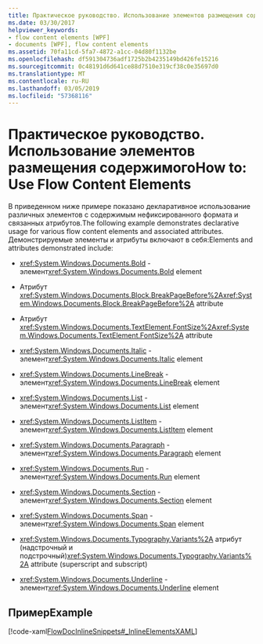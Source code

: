 ```yaml
---
title: Практическое руководство. Использование элементов размещения содержимого
ms.date: 03/30/2017
helpviewer_keywords:
- flow content elements [WPF]
- documents [WPF], flow content elements
ms.assetid: 70fa11cd-5fa7-4872-a1cc-04d80f1132be
ms.openlocfilehash: df591304736adf1725b2b4235149bd426fe15216
ms.sourcegitcommit: 0c48191d6d641ce88d7510e319cf38c0e35697d0
ms.translationtype: MT
ms.contentlocale: ru-RU
ms.lasthandoff: 03/05/2019
ms.locfileid: "57368116"
---
```

# <a name="how-to-use-flow-content-elements"></a><span data-ttu-id="f70dc-102">Практическое руководство. Использование элементов размещения содержимого</span><span class="sxs-lookup"><span data-stu-id="f70dc-102">How to: Use Flow Content Elements</span></span>
<span data-ttu-id="f70dc-103">В приведенном ниже примере показано декларативное использование различных элементов с содержимым нефиксированного формата и связанных атрибутов.</span><span class="sxs-lookup"><span data-stu-id="f70dc-103">The following example demonstrates declarative usage for various flow content elements and associated attributes.</span></span>  <span data-ttu-id="f70dc-104">Демонстрируемые элементы и атрибуты включают в себя:</span><span class="sxs-lookup"><span data-stu-id="f70dc-104">Elements and attributes demonstrated include:</span></span>  
  
-   <span data-ttu-id="f70dc-105"><xref:System.Windows.Documents.Bold> - элемент</span><span class="sxs-lookup"><span data-stu-id="f70dc-105"><xref:System.Windows.Documents.Bold> element</span></span>  
  
-   <span data-ttu-id="f70dc-106">Атрибут <xref:System.Windows.Documents.Block.BreakPageBefore%2A></span><span class="sxs-lookup"><span data-stu-id="f70dc-106"><xref:System.Windows.Documents.Block.BreakPageBefore%2A> attribute</span></span>  
  
-   <span data-ttu-id="f70dc-107">Атрибут <xref:System.Windows.Documents.TextElement.FontSize%2A></span><span class="sxs-lookup"><span data-stu-id="f70dc-107"><xref:System.Windows.Documents.TextElement.FontSize%2A> attribute</span></span>  
  
-   <span data-ttu-id="f70dc-108"><xref:System.Windows.Documents.Italic> - элемент</span><span class="sxs-lookup"><span data-stu-id="f70dc-108"><xref:System.Windows.Documents.Italic> element</span></span>  
  
-   <span data-ttu-id="f70dc-109"><xref:System.Windows.Documents.LineBreak> - элемент</span><span class="sxs-lookup"><span data-stu-id="f70dc-109"><xref:System.Windows.Documents.LineBreak> element</span></span>  
  
-   <span data-ttu-id="f70dc-110"><xref:System.Windows.Documents.List> - элемент</span><span class="sxs-lookup"><span data-stu-id="f70dc-110"><xref:System.Windows.Documents.List> element</span></span>  
  
-   <span data-ttu-id="f70dc-111"><xref:System.Windows.Documents.ListItem> - элемент</span><span class="sxs-lookup"><span data-stu-id="f70dc-111"><xref:System.Windows.Documents.ListItem> element</span></span>  
  
-   <span data-ttu-id="f70dc-112"><xref:System.Windows.Documents.Paragraph> - элемент</span><span class="sxs-lookup"><span data-stu-id="f70dc-112"><xref:System.Windows.Documents.Paragraph> element</span></span>  
  
-   <span data-ttu-id="f70dc-113"><xref:System.Windows.Documents.Run> - элемент</span><span class="sxs-lookup"><span data-stu-id="f70dc-113"><xref:System.Windows.Documents.Run> element</span></span>  
  
-   <span data-ttu-id="f70dc-114"><xref:System.Windows.Documents.Section> - элемент</span><span class="sxs-lookup"><span data-stu-id="f70dc-114"><xref:System.Windows.Documents.Section> element</span></span>  
  
-   <span data-ttu-id="f70dc-115"><xref:System.Windows.Documents.Span> - элемент</span><span class="sxs-lookup"><span data-stu-id="f70dc-115"><xref:System.Windows.Documents.Span> element</span></span>  
  
-   <span data-ttu-id="f70dc-116"><xref:System.Windows.Documents.Typography.Variants%2A> атрибут (надстрочный и подстрочный)</span><span class="sxs-lookup"><span data-stu-id="f70dc-116"><xref:System.Windows.Documents.Typography.Variants%2A> attribute (superscript and subscript)</span></span>  
  
-   <span data-ttu-id="f70dc-117"><xref:System.Windows.Documents.Underline> - элемент</span><span class="sxs-lookup"><span data-stu-id="f70dc-117"><xref:System.Windows.Documents.Underline> element</span></span>  
  
## <a name="example"></a><span data-ttu-id="f70dc-118">Пример</span><span class="sxs-lookup"><span data-stu-id="f70dc-118">Example</span></span>  
 [!code-xaml[FlowDocInlineSnippets#_InlineElementsXAML](~/samples/snippets/csharp/VS_Snippets_Wpf/FlowDocInlineSnippets/CS/document.xaml#_inlineelementsxaml)]
